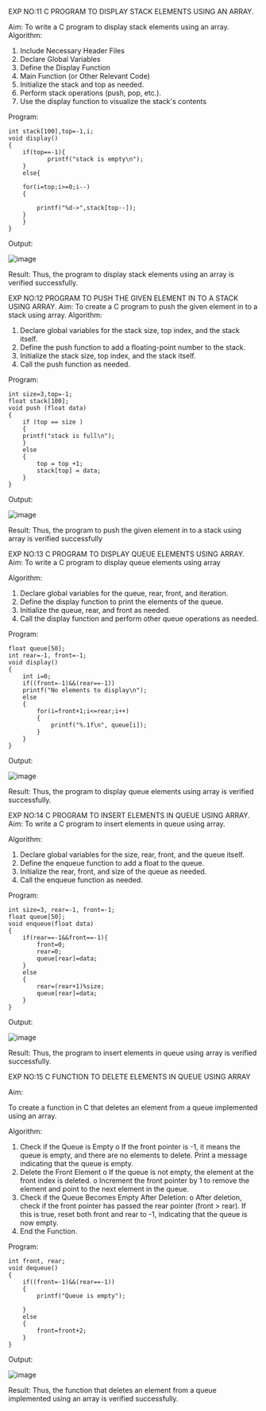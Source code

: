 EXP NO:11 C PROGRAM TO DISPLAY STACK ELEMENTS USING AN ARRAY.

Aim:
To write a C program to display stack elements using an array.
Algorithm:
1.	Include Necessary Header Files
2.	Declare Global Variables
3.	Define the Display Function
4.	Main Function (or Other Relevant Code)
5.	Initialize the stack and top as needed.
6.	Perform stack operations (push, pop, etc.).
7.	Use the display function to visualize the stack's contents
 
Program:
```
int stack[100],top=-1,i;
void display()
{
    if(top==-1){
           printf("stack is empty\n");
    } 
    else{
       
    for(i=top;i>=0;i--)
    {
        
        printf("%d->",stack[top--]);
    }
    }
}

```
Output:

![image](https://github.com/user-attachments/assets/1dbf0fba-9882-48a0-b774-6ee5d58c6f19)




Result:
Thus, the program to display stack elements using an array is verified successfully.
 

EXP NO:12  PROGRAM TO PUSH THE GIVEN ELEMENT IN TO A STACK USING ARRAY.
Aim:
To create a C program to push the given element in to a stack using array.
Algorithm:
1.	Declare global variables for the stack size, top index, and the stack itself.
2.	Define the push function to add a floating-point number to the stack.
3.	Initialize the stack size, top index, and the stack itself.
4.	Call the push function as needed.
 
Program:

```
int size=3,top=-1;
float stack[100];
void push (float data)
{
    if (top == size )
    {
    printf("stack is full\n");
    }
    else
    {
        top = top +1;
        stack[top] = data;
    }
}
```
Output:

![image](https://github.com/user-attachments/assets/454e15f6-5fa6-4425-891d-b541eb1aeda1)





Result:
Thus, the program to push the given element in to a stack using array is verified successfully


 
EXP NO:13 C PROGRAM TO DISPLAY QUEUE ELEMENTS USING ARRAY.
Aim:
To write a C program to display queue elements using array

Algorithm:
1.	Declare global variables for the queue, rear, front, and iteration.
2.	Define the display function to print the elements of the queue.
3.	Initialize the queue, rear, and front as needed.
4.	Call the display function and perform other queue operations as needed.
 
Program:

```
float queue[50];
int rear=-1, front=-1;
void display()
{
    int i=0;
    if((front=-1)&&(rear==-1))
    printf("No elements to display\n");
    else
    {
        for(i=front+1;i<=rear;i++)
        {
            printf("%.1f\n", queue[i]);
        }
    }
}
```

Output:

![image](https://github.com/user-attachments/assets/0f330dbd-9b03-4cd4-bb6b-9f6456a2c996)



Result:
Thus, the program to display queue elements using array is verified successfully.


 
EXP NO:14 C PROGRAM TO INSERT ELEMENTS IN QUEUE USING ARRAY.
Aim:
To write a C program to insert elements in queue using array.

Algorithm:
1.	Declare global variables for the size, rear, front, and the queue itself.
2.	Define the enqueue function to add a float to the queue.
3.	Initialize the rear, front, and size of the queue as needed.
4.	Call the enqueue function as needed.

Program:

```
int size=3, rear=-1, front=-1;
float queue[50];
void enqueue(float data)
{
    if(rear==-1&&front==-1){
        front=0;
        rear=0;
        queue[rear]=data;
    }
    else
    {
        rear=(rear+1)%size;
        queue[rear]=data;
    }
}

```

Output:

![image](https://github.com/user-attachments/assets/a72340eb-fa7e-4c3a-a5d6-537d51152630)


Result:
Thus, the program to insert elements in queue using array is verified successfully.



 
EXP NO:15 C FUNCTION TO DELETE ELEMENTS IN QUEUE USING ARRAY



Aim:

To create a function in C that deletes an element from a queue implemented using an array.

Algorithm:

1.	Check if the Queue is Empty
o	If the front pointer is -1, it means the queue is empty, and there are no elements to delete. Print a message indicating that the queue is empty.
2.	Delete the Front Element
o	If the queue is not empty, the element at the front index is deleted.
o	Increment the front pointer by 1 to remove the element and point to the next element in the queue.
3.	Check if the Queue Becomes Empty After Deletion:
o	After deletion, check if the front pointer has passed the rear pointer (front > rear). If this is true, reset both front and rear to -1, indicating that the queue is now empty.
4.	End the Function.



Program:

```
int front, rear;
void dequeue()
{
    if((front=-1)&&(rear==-1))
    {
        printf("Queue is empty");
       
    }
    else
    {
        front=front+2;
    }
}
```

Output:

![image](https://github.com/user-attachments/assets/a28ce940-723b-44d7-be3f-4de73fd929ff)



Result:
Thus, the function that deletes an element from a queue implemented using an array is verified successfully.
